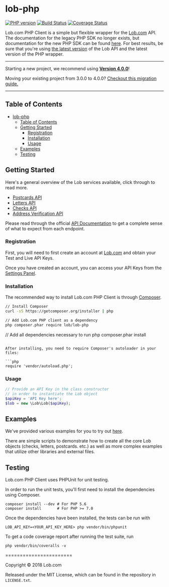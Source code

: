 # lob-php

[![PHP version](https://badge.fury.io/ph/lob%2Flob-php.svg)](https://badge.fury.io/ph/lob%2Flob-php)
[![Build Status](https://travis-ci.org/lob/lob-php.svg?branch=master)](https://travis-ci.org/lob/lob-php)
[![Coverage Status](https://img.shields.io/coveralls/lob/lob-php.svg)](https://coveralls.io/r/lob/lob-php?branch=master)

Lob.com PHP Client is a simple but flexible wrapper for the [Lob.com](https://www.lob.com) API. The documentation for the legacy PHP SDK no longer exists, but documentation for the new PHP SDK can be found [here](https://docs.lob.com/). For best results, be sure that you're using [the latest version](https://lob.com/docs/php#version) of the Lob API and the latest version of the PHP wrapper.
******
Starting a new project, we recommend using <a href="https://github.com/lob/lob-php"><strong>Version 4.0.0</strong></a>!

Moving your existing project from 3.0.0 to 4.0.0? <a href="https://github.com/lob/lob-php/blob/main/MIGRATION.md">Checkout this migration guide.</a>
******

## Table of Contents

- [lob-php](#lob-php)
  - [Table of Contents](#table-of-contents)
  - [Getting Started](#getting-started)
    - [Registration](#registration)
    - [Installation](#installation)
    - [Usage](#usage)
  - [Examples](#examples)
  - [Testing](#testing)

## Getting Started

Here's a general overview of the Lob services available, click through to read more.

- [Postcards API](https://lob.com/products/print-mail/postcards)
- [Letters API](https://lob.com/products/print-mail/letters)
- [Checks API](https://lob.com/products/print-mail/checks)
- [Address Verification API](https://lob.com/products/address-verification)

Please read through the official [API Documentation](https://docs.lob.com/) to get a complete sense of what to expect from each endpoint.

### Registration

First, you will need to first create an account at [Lob.com](https://dashboard.lob.com/#/register) and obtain your Test and Live API Keys.

Once you have created an account, you can access your API Keys from the [Settings Panel](https://dashboard.lob.com/#/settings).

### Installation

The recommended way to install Lob.com PHP Client is through [Composer](https://getcomposer.org).

```bash
// Install Composer
curl -sS https://getcomposer.org/installer | php

// Add Lob.com PHP client as a dependency
php composer.phar require lob/lob-php
```

// Add all dependencies necessary to run
php composer.phar install
```

After installing, you need to require Composer's autoloader in your files:

```php
require 'vendor/autoload.php';
```

### Usage

```php
// Provide an API Key in the class constructor
// in order to instantiate the Lob object
$apiKey = 'API Key here';
$lob = new \Lob\Lob($apiKey);
```

## Examples

We've provided various examples for you to try out [here](https://github.com/lob/lob-php/tree/master/examples).

There are simple scripts to demonstrate how to create all the core Lob objects (checks, letters, postcards. etc.) as well as more complex examples that utilize other libraries and external files.

## Testing

Lob.com PHP Client uses PHPUnit for unit testing.

In order to run the unit tests, you'll first need to install the dependencies
using Composer.

```
composer install --dev # For PHP 5.6
composer install       # For PHP >= 7.0
```

Once the dependencies have been installed, the tests can be run with

```
LOB_API_KEY=<YOUR_API_KEY_HERE> php vendor/bin/phpunit
```

To get a code coverage report after running the test suite, run

```
php vendor/bin/coveralls -v
```

=======================

Copyright &copy; 2018 Lob.com

Released under the MIT License, which can be found in the repository in `LICENSE.txt`.
